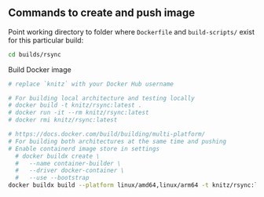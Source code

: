 ## Commands to create and push image

Point working directory to folder where `Dockerfile` and `build-scripts/` exist for this particular build:

``` bash
cd builds/rsync
```


Build Docker image

``` bash
# replace `knitz` with your Docker Hub username

# For building local architecture and testing locally
# docker build -t knitz/rsync:latest .
# docker run -it --rm knitz/rsync:latest
# docker rmi knitz/rsync:latest

# https://docs.docker.com/build/building/multi-platform/
# For building both architectures at the same time and pushing
# Enable containerd image store in settings
  # docker buildx create \
  #   --name container-builder \
  #   --driver docker-container \
  #   --use --bootstrap
docker buildx build --platform linux/amd64,linux/arm64 -t knitz/rsync:latest --push .
```
